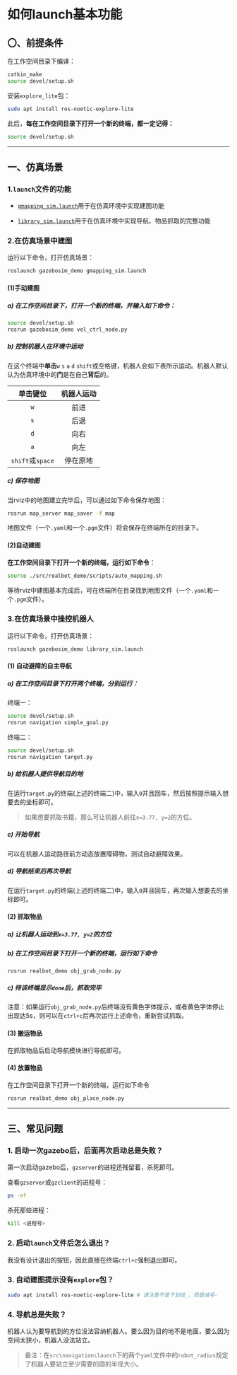 # 如何launch基本功能

## 〇、前提条件

在工作空间目录下编译：

```bash
catkin_make
source devel/setup.sh
```

安装`explore_lite`包：

```bash
sudo apt install ros-noetic-explore-lite
```

此后，**每在工作空间目录下打开一个新的终端，都一定记得：**

```bash
source devel/setup.sh
```

* * *

## 一、仿真场景

### 1.`launch`文件的功能

* [`gmapping_sim.launch`](..\src\gazebosim_demo\launch\gmapping_sim.launch)用于在仿真环境中实现建图功能

* [`library_sim.launch`](..\src\gazebosim_demo\launch\library_sim.launch)用于在仿真环境中实现导航、物品抓取的完整功能

### 2.在仿真场景中建图

运行以下命令，打开仿真场景：

```bash
roslaunch gazebosim_demo gmapping_sim.launch
```

#### (1)手动建图

##### a) 在工作空间目录下，打开一个新的终端，并输入如下命令：

```bash
source devel/setup.sh
rosrun gazebosim_demo vel_ctrl_node.py
```

##### b) 控制机器人在环境中运动

在这个终端中**单击**`w` `s` `a` `d` `shift`或空格键，机器人会如下表所示运动。机器人默认认为仿真环境中的**门**是在自己**背后**的。

|单击键位|机器人运动|
|:---:|:---:|
|`w`|前进|
|`s`|后退|
|`d`|向右|
|`a`|向左|
|`shift`或`space`|停在原地|

##### c) 保存地图

当rviz中的地图建立完毕后，可以通过如下命令保存地图：

```bash
rosrun map_server map_saver -f map
```

地图文件（一个`.yaml`和一个`.pgm`文件）将会保存在终端所在的目录下。

#### (2)自动建图

**在工作空间目录下打开一个新的终端，运行如下命令**：

```bash
source ./src/realbot_demo/scripts/auto_mapping.sh
```

等待rviz中建图基本完成后，可在终端所在目录找到地图文件（一个`.yaml`和一个`.pgm`文件）。

### 3.在仿真场景中操控机器人

运行以下命令，打开仿真场景：

```bash
roslaunch gazebosim_demo library_sim.launch
```

#### (1) 自动避障的自主导航

##### a) 在工作空间目录下打开两个终端，分别运行：

终端一：

```bash
source devel/setup.sh
rosrun navigation simple_goal.py
```

终端二：

```bash
source devel/setup.sh
rosrun navigation target.py
```

##### b) 给机器人提供导航目的地

在运行`target.py`的终端(上述的终端二)中，输入`0`并且回车，然后按照提示输入想要去的坐标即可。

> 如果想要抓取书籍，那么可让机器人前往`x=3.77, y=2`的方位。

##### c) 开始导航

可以在机器人运动路径前方动态放置障碍物，测试自动避障效果。

##### d) 导航结束后再次导航

在运行`target.py`的终端(上述的终端二)中，输入`0`并且回车，再次输入想要去的坐标即可。

#### (2) 抓取物品

##### a) 让机器人运动到`x=3.77, y=2`的方位

##### b) 在工作空间目录下打开一个新的终端，运行如下命令

```bash
rosrun realbot_demo obj_grab_node.py
```

##### c) 待该终端显示`done`后，抓取完毕

注意：如果运行`obj_grab_node.py`后终端没有黄色字体提示，或者黄色字体停止出现达5s，则可以在`ctrl+c`后再次运行上述命令，重新尝试抓取。

#### (3) 搬运物品

在抓取物品后启动导航模块进行导航即可。

#### (4) 放置物品

在工作空间目录下打开一个新的终端，运行如下命令

```bash
rosrun realbot_demo obj_place_node.py
```

* * *

## 三、常见问题

### 1. 启动一次gazebo后，后面再次启动总是失败？

第一次启动gazebo后，`gzserver`的进程还残留着，杀死即可。

查看`gzserver`或`gzclient`的进程号：

```bash
ps -ef
```

杀死那些进程：

```bash
kill <进程号>
```

### 2. 启动`launch`文件后怎么退出？

我没有设计退出的按钮，因此直接在终端`ctrl+c`强制退出即可。

### 3. 自动建图提示没有`explore`包？

```bash
sudo apt install ros-noetic-explore-lite # 请注意不是下划线_，而是减号-
```

### 4. 导航总是失败？

机器人认为要导航到的方位没法容纳机器人。要么因为目的地不是地面，要么因为空间太狭小，机器人没法站立。

> 备注：在`src\navigation\launch`下的两个`yaml`文件中的`robot_radius`规定了机器人要站立至少需要的圆的半径大小。
